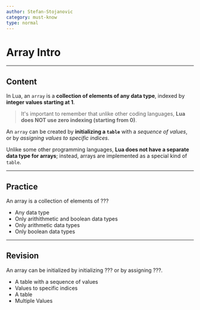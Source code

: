 ```yaml
---
author: Stefan-Stojanovic
category: must-know
type: normal
---
```


# Array Intro

---
## Content

In Lua, an `array` is a **collection of elements of any data type**, indexed by **integer values starting at 1**. 

> It's important to remember that unlike other coding languages, **Lua does NOT use zero indexing (starting from 0)**.

An `array` can be created by **initializing a `table`** with a *sequence of values*, or by *assigning values to specific indices*. 

Unlike some other programming languages, **Lua does not have a separate data type for arrays**; instead, arrays are implemented as a special kind of `table`.

---

## Practice 

An array is a collection of elements of ???

- Any data type
- Only arithithmetic and boolean data types
- Only arithmetic data types
- Only boolean data types

---

## Revision

An array can be initialized by initializing ??? or by assigning ???.

- A table with a sequence of values
- Values to specific indices
- A table
- Multiple Values